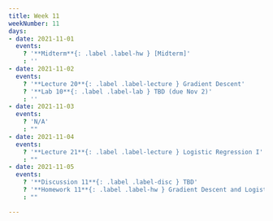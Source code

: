 ```yaml
---
title: Week 11
weekNumber: 11
days:
- date: 2021-11-01
  events:
    ? '**Midterm**{: .label .label-hw } [Midterm]'
    : ''
- date: 2021-11-02
  events:
    ? '**Lecture 20**{: .label .label-lecture } Gradient Descent'
    ? '**Lab 10**{: .label .label-lab } TBD (due Nov 2)'
    : ''
- date: 2021-11-03
  events:
    ? 'N/A'
    : ""
- date: 2021-11-04
  events:
    ? '**Lecture 21**{: .label .label-lecture } Logistic Regression I'
    : ""
- date: 2021-11-05
  events:
    ? '**Discussion 11**{: .label .label-disc } TBD'
    ? '**Homework 11**{: .label .label-hw } Gradient Descent and Logistic Regression (due Nov 11)'
    : ""

---
```

